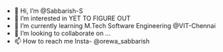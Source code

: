 - 👋 Hi, I’m @Sabbarish-S
- 👀 I’m interested in YET TO FIGURE OUT
- 🌱 I’m currently learning M.Tech Software Engineering @VIT-Chennai
- 💞️ I’m looking to collaborate on ...
- 📫 How to reach me Insta- @orewa_sabbarish


<!---
Sabbarish-S/Sabbarish-S is a ✨ special ✨ repository because its `README.md` (this file) appears on your GitHub profile.
You can click the Preview link to take a look at your changes.
--->
